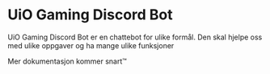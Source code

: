 # UiO Gaming Discord Bot

UiO Gaming Discord Bot er en chattebot for ulike formål. Den skal hjelpe oss med ulike oppgaver og ha mange ulike funksjoner

Mer dokumentasjon kommer snart™
